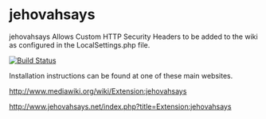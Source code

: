 jehovahsays
==========

jehovahsays Allows Custom HTTP Security Headers to be added to the wiki as configured in the LocalSettings.php file.

[![Build Status](https://travis-ci.org/jehovahsays/jehovahsays.svg?branch=master)](https://travis-ci.org/jehovahsays/jehovahsays)

Installation instructions can be found at one of these main websites.

http://www.mediawiki.org/wiki/Extension:jehovahsays

http://www.jehovahsays.net/index.php?title=Extension:jehovahsays
